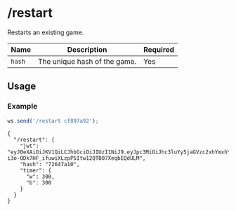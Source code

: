 # /restart

Restarts an existing game.

| Name | Description | Required |
| ---- | ----------- | -------- |
| `hash` | The unique hash of the game. | Yes |

## Usage

### Example

```js
ws.send('/restart cf897a92');
```

```text
{
  "/restart": {
    "jwt": "eyJ0eXAiOiJKV1QiLCJhbGciOiJIUzI1NiJ9.eyJpc3MiOiJhc3luYy5jaGVzc2xhYmxhYi5vcmciLCJpYXQiOjE3MTYzOTMzOTksImV4cCI6MTcxNjM5Njk5OSwidmFyaWFudCI6ImNsYXNzaWNhbCIsInN1Ym1vZGUiOiJvbmxpbmUiLCJjb2xvciI6InciLCJtaW4iOiI1IiwiaW5jcmVtZW50IjoiMyIsImZlbiI6InJuYnFrYm5yL3BwcHBwcHBwLzgvOC84LzgvUFBQUFBQUFAvUk5CUUtCTlIgdyBLUWtxIC0ifQ.-i3o-ODk7HF_ifuwiXLzpP5Itw12QTB07XeqbEQdULM",
    "hash": "72647a10",
    "timer": {
      "w": 300,
      "b": 300
    }
  }
}
```
